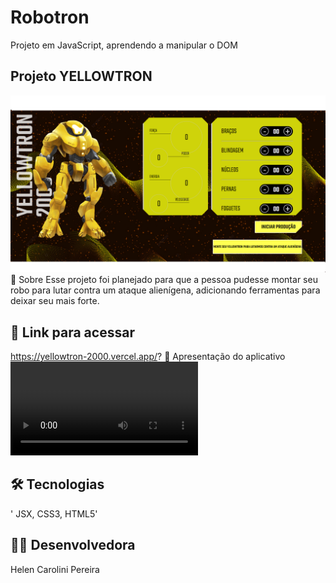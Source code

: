 # Robotron
Projeto em JavaScript, aprendendo a manipular o DOM

## Projeto YELLOWTRON
![YELLOWTRON](https://github.com/HelenCarolini/Robotron/blob/main/img-yellowtron.png)
📄 Sobre
Esse projeto foi planejado para que a pessoa pudesse montar seu robo para lutar contra um ataque alienígena, adicionando ferramentas para deixar seu mais forte.

## 🔗 Link para acessar
https://yellowtron-2000.vercel.app/?
📲 Apresentação do aplicativo
![VIDEO YELLOWTRON](https://github.com/HelenCarolini/Robotron/blob/main/video-yellowtron.mp4)

## 🛠 Tecnologias
' JSX, CSS3, HTML5'


## 👩‍💻 Desenvolvedora
Helen Carolini Pereira


